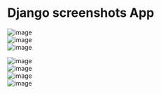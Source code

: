 <h1> Django screenshots App </h1>

![image](https://user-images.githubusercontent.com/82195641/210419716-fce666c5-ced1-42b7-ab2e-a0b65fcafd15.png) </br>
![image](https://user-images.githubusercontent.com/82195641/210419785-df5b2312-8a78-4816-9c9f-0b21fa59a629.png) </br>
![image](https://user-images.githubusercontent.com/82195641/210419809-93411365-3ad7-4abf-9144-cd052eecfbda.png) </br>

![image](https://user-images.githubusercontent.com/82195641/210419994-254efc12-f18d-4862-b4ca-0d02bfb6ec3c.png) </br>
![image](https://user-images.githubusercontent.com/82195641/210420127-c95015b6-6249-4168-b301-0bc194c15d81.png) </br>
![image](https://user-images.githubusercontent.com/82195641/210420170-7951ddf4-77b9-4756-8298-f496f678312d.png) </br>
![image](https://user-images.githubusercontent.com/82195641/210420196-9d683c67-4c71-4899-8d0c-0a3707795c09.png) </br>



